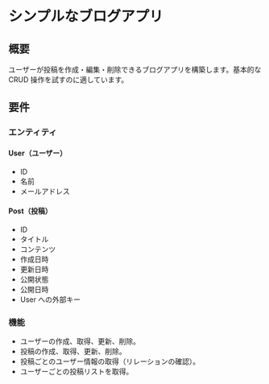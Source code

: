 # シンプルなブログアプリ

## 概要

ユーザーが投稿を作成・編集・削除できるブログアプリを構築します。基本的な CRUD 操作を試すのに適しています。

## 要件

### エンティティ

#### User（ユーザー）

- ID
- 名前
- メールアドレス

#### Post（投稿）

- ID
- タイトル
- コンテンツ
- 作成日時
- 更新日時
- 公開状態
- 公開日時
- User への外部キー

### 機能

- ユーザーの作成、取得、更新、削除。
- 投稿の作成、取得、更新、削除。
- 投稿ごとのユーザー情報の取得（リレーションの確認）。
- ユーザーごとの投稿リストを取得。
